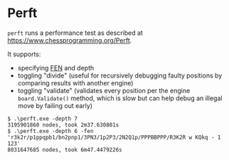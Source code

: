 # Perft

`perft` runs a performance test as described at
https://www.chessprogramming.org/Perft.

It supports:
 
 * specifying [FEN](https://en.wikipedia.org/wiki/Forsyth-Edwards_Notation) and
   depth
 * toggling "divide" (useful for recursively debugging faulty positions by
   comparing results with another engine)
 * toggling "validate" (validates every position per the engine
   `board.Validate()` method, which is slow but can help debug an illegal move
   by failing out early)

```
$ .\perft.exe -depth 7 
3195901860 nodes, took 2m37.630801s
$ .\perft.exe -depth 6 -fen 'r3k2r/p1ppqpb1/bn2pnp1/3PN3/1p2P3/2N2Q1p/PPPBBPPP/R3K2R w KQkq - 1 123'
8031647685 nodes, took 6m47.4479226s
```
